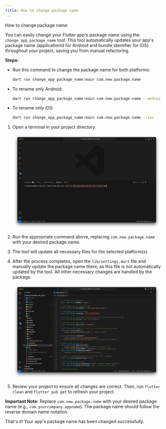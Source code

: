 ```yaml
---
title: How to change package name
---
```


How to change package name

You can easily change your Flutter app's package name using the `change_app_package_name` tool. This tool automatically updates your app's package name (applicationId for Android and bundle identifier for iOS) throughout your project, saving you from manual refactoring.

**Steps:**

- Run this command to change the package name for both platforms:
  ```sh
  dart run change_app_package_name:main com.new.package.name
  ```
- To rename only Android:
  ```sh
  dart run change_app_package_name:main com.new.package.name --android
  ```
- To rename only iOS:
  ```sh
  dart run change_app_package_name:main com.new.package.name --ios
  ```

1. Open a terminal in your project directory.
   
   ![eShop](/img/flutter/packagename.png)
2. Run the appropriate command above, replacing `com.new.package.name` with your desired package name.
3. The tool will update all necessary files for the selected platform(s).
4. After the process completes, open the `lib/settings.dart` file and manually update the package name there, as this file is not automatically updated by the tool. All other necessary changes are handled by the package.
   
   ![eShop](/img/flutter/packagename1.png)
5. Review your project to ensure all changes are correct. Then, run `flutter clean` and `flutter pub get` to refresh your project.

**Important Note:** Replace `com.new.package.name` with your desired package name (e.g., `com.yourcompany.appname`). The package name should follow the reverse domain name notation.

That's it! Your app's package name has been changed successfully. 
